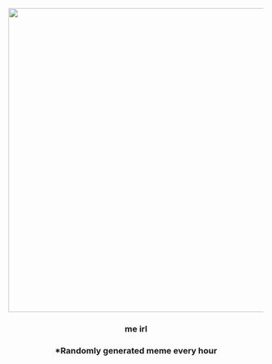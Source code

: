 <p align="center">
        <img src="https://i.redd.it/cslh25x81kt81.jpg" width="600" height="600">
        </p>
        <h3 align="center">me irl</h3>
        <h3 align="center">*Randomly generated meme every hour</h3>
    